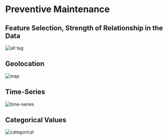 
# Preventive Maintenance

## Feature Selection, Strength of Relationship in the Data
![alt tag](https://github.com/kirkhas/zeppelin-notebooks/blob/master/Preventive_maintenance/corrImg.png)

## Geolocation
![map](https://github.com/kirkhas/zeppelin-notebooks/blob/master/Preventive_maintenance/map.png)

## Time-Series
![time-series](https://github.com/kirkhas/zeppelin-notebooks/blob/master/Preventive_maintenance/time-series.png)

## Categorical Values
![categorical](https://github.com/kirkhas/zeppelin-notebooks/blob/master/Preventive_maintenance/Categorical.png)
